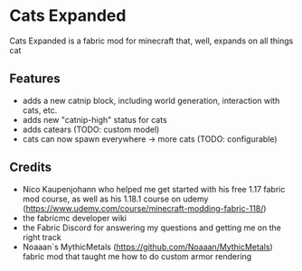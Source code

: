 # Cats Expanded
Cats Expanded is a fabric mod for minecraft that, well, expands on all things cat


## Features
- adds a new catnip block, including world generation, interaction with cats, etc.
- adds new "catnip-high" status for cats
- adds catears (TODO: custom model)
- cats can now spawn everywhere -> more cats (TODO: configurable)


## Credits
- Nico Kaupenjohann who helped me get started with his free 1.17 fabric mod course, as well as his 1.18.1 course on udemy (https://www.udemy.com/course/minecraft-modding-fabric-118/)
- the fabricmc developer wiki
- the Fabric Discord for answering my questions and getting me on the right track
- Noaaan´s MythicMetals (https://github.com/Noaaan/MythicMetals) fabric mod that taught me how to do custom armor rendering
